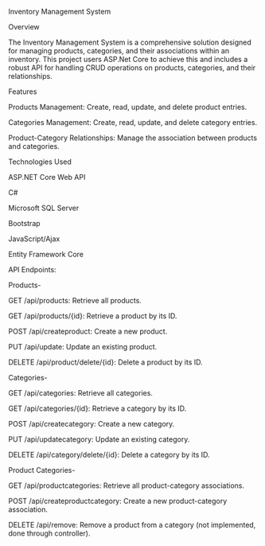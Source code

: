 Inventory Management System 

Overview

The Inventory Management System is a comprehensive solution designed for managing products, categories, and their associations within an inventory. This project users ASP.Net Core to achieve this and includes a robust API for handling CRUD operations on products, categories, and their relationships.

Features

Products Management: Create, read, update, and delete product entries.

Categories Management: Create, read, update, and delete category entries.

Product-Category Relationships: Manage the association between products and categories.

Technologies Used

ASP.NET Core Web API

C#

Microsoft SQL Server

Bootstrap 

JavaScript/Ajax

Entity Framework Core



API Endpoints:

Products-

GET /api/products: Retrieve all products.

GET /api/products/{id}: Retrieve a product by its ID.

POST /api/createproduct: Create a new product.

PUT /api/update: Update an existing product.

DELETE /api/product/delete/{id}: Delete a product by its ID.

Categories-

GET /api/categories: Retrieve all categories.

GET /api/categories/{id}: Retrieve a category by its ID.

POST /api/createcategory: Create a new category.

PUT /api/updatecategory: Update an existing category.

DELETE /api/category/delete/{id}: Delete a category by its ID.

Product Categories-

GET /api/productcategories: Retrieve all product-category associations.

POST /api/createproductcategory: Create a new product-category association.

DELETE /api/remove: Remove a product from a category (not implemented, done through controller).
